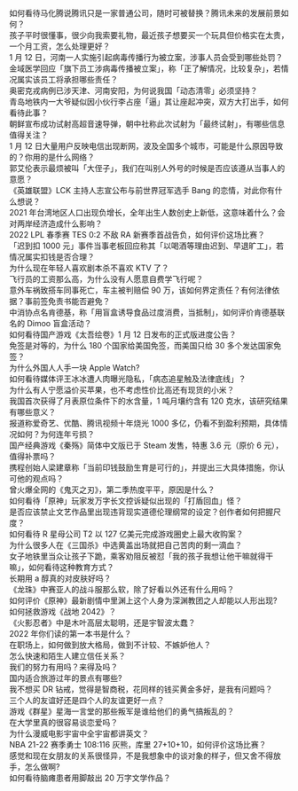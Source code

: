 如何看待马化腾说腾讯只是一家普通公司，随时可被替换？腾讯未来的发展前景如何？  
孩子平时很懂事，很少向我索要礼物，最近孩子想要买一个玩具但价格实在太贵，一个月工资，怎么处理更好？  
1 月 12 日，河南一人实施引起病毒传播行为被立案，涉事人员会受到哪些处罚？  
金域医学回应「旗下员工涉病毒传播被立案」，称「正了解情况，比较复杂」，若情况属实该员工将承担哪些责任？  
奥密克戎病例已涉天津、河南安阳，为何说我国「动态清零」必须坚持？  
青岛地铁内一大爷疑似因小伙行李占座「逼」其让座起冲突，双方大打出手，如何看待此事？  
朝鲜宣布成功试射高超音速导弹，朝中社称此次试射为「最终试射」，有哪些信息值得关注？  
1 月 12 日大量用户反映电信出现断网，波及全国多个城市，可能是什么原因导致的？你用的是什么网络？  
郭艾伦表示最烦被叫「大侄子」，我们在叫别人外号的时候是否应该遵从当事人的意愿？  
《英雄联盟》LCK 主持人志宣公布与前世界冠军选手 Bang 的恋情，对此你有什么想说？  
2021 年台湾地区人口出现负增长，全年出生人数创史上新低，这意味着什么？会对两岸经济造成什么影响？  
2022 LPL 春季赛 TES 0:2 不敌 RA 新赛季首战告负，如何评价这场比赛？  
「迟到扣 1000 元」事件当事老板回应称其「以喝酒等理由迟到、早退旷工」，若情况属实扣钱是否合理？  
为什么现在年轻人喜欢剧本杀不喜欢 KTV 了？  
飞行员的工资那么高，为什么没有人愿意自费学飞行呢？  
意外车祸致搭车同事死亡，车主被判赔偿 90 万，该如何界定责任？有何法律依据？事前签免责书能否避免？  
中消协点名肯德基，称「用盲盒诱导食品过度消费，当抵制」，如何评价肯德基联名的 Dimoo 盲盒活动？  
如何看待国产游戏《太吾绘卷》1 月 12 日发布的正式版进度公告？  
免签是对等的，为什么 180 个国家给美国免签，而美国只给 30 多个发达国家免签？  
为什么外国人人手一块 Apple Watch?  
如何看待媒体评王冰冰遭人肉曝光隐私，「病态追星触及法律底线」？  
为什么有人宁愿溢价买苹果，也不考虑性价比高还有现货的小米？  
我国首次获得了月表原位条件下的水含量，1 吨月壤约含有 120 克水，该研究结果有哪些意义？  
报道称爱奇艺、优酷、腾讯视频十年烧光 1000 多亿，仍看不到盈利预期，具体情况如何？为何连年亏损？  
国产经典游戏《秦殇》简体中文版已于 Steam 发售，特惠 3.6 元（原价 6 元），值得补票吗？  
携程创始人梁建章称「当前印钱鼓励生育是可行的」，并提出三大具体措施，你认可他的观点吗？  
曾火爆全网的《鬼灭之刃》，第二季热度平平，原因是什么？  
如何看待「原神」玩家发万字长文控诉疑似出现的「打盾回血」怪？  
是否应该禁止文艺作品里出现违背现实道德伦理纲常的设定？创作者如何把握尺度？  
如何看待 R 星母公司 T2 以 127 亿美元完成游戏圈史上最大收购案？  
为什么很多人在《三国杀》中选黄盖出场就把自己苦肉的剩一滴血？  
女子地铁里当众让孩子下跪，乘客劝阻反被怼「我的孩子我想让他干嘛就得干嘛」，如何看待这种教育方式？  
长期用 a 醇真的对皮肤好吗？  
《龙珠》中赛亚人的战斗服那么软，除了好看以外还有什么用吗？  
如何评价《原神》最新剧情中里渊上这个人身为深渊教团之人却能以人形出现?  
如何拯救游戏《战地 2042》？  
《火影忍者》中是木叶高层太聪明，还是宇智波太蠢？  
2022 年你们读的第一本书是什么？  
在职场上，如何做到放大格局，做到不计较、不嫉妒他人？  
怎么快速和陌生人建立信任关系？  
我们的努力有用吗？来得及吗？  
国内适合旅游过年的景点有哪些?  
我不想买 DR 钻戒，觉得是智商税，花同样的钱买黄金多好，是我有问题吗？  
三个人的友谊好还是四个人的友谊更好一点？  
游戏《群星》星海一言堂的那些叛军是谁给他们的勇气搞叛乱的？  
在大学里真的很容易谈恋爱吗？  
为什么漫威电影宇宙中全宇宙都讲英文？  
NBA 21-22 赛季勇士 108:116 灰熊，库里 27+10+10，如何评价这场比赛？  
感觉和现在女朋友的关系很怪异，不是我想象中的谈对象的样子，但又舍不得放手，怎么做啊?  
如何看待脑瘫患者用脚敲出 20 万字文学作品？  
